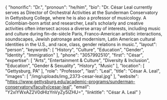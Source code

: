 {
  "honorific": "Dr.",
  "pronoun": "he/him",
  "bio": "Dr. César Leal currently serves as Director of Orchestral Activities at the Sunderman Conservatory in Gettysburg College, where he is also a professor of musicology. A Colombian-born artist and researcher, Leal’s scholarly and creative activities often intersect across a diverse array of interests, including music and culture during fin-de-siècle Paris, Franco-American artistic interactions, soundscapes, Jewish patronage and modernism, Latin American cultural identities in the U.S., and race, class, gender relations in music.",
  "layout": "person",
  "keywords": [
    "History",
    "Culture",
    "Education",
    "Gender",
    "Identity",
    "Immigration"
  ],
  "phone": "3057992510",
  "first": "César",
  "expertise": [
    "Arts",
    "Entertainment & Culture",
    "Diversity & Inclusion",
    "Education",
    "Gender & Sexuality",
    "History",
    "Music"
  ],
  "location": [
    "Gettysburg, PA"
  ],
  "role": "Professor",
  "last": "Leal",
  "title": "César A. Leal",
  "images": [
    "/img/uploads/img_2373-cesar-leal.jpg"
  ],
  "website": "https://www.gettysburg.edu/academic-programs/sunderman-conservatory/faculty/cesar-leal",
  "email": "Y2xlYWxAZ2V0dHlzYnVyZy5lZHU=",
  "linktitle": "César A. Leal"
}